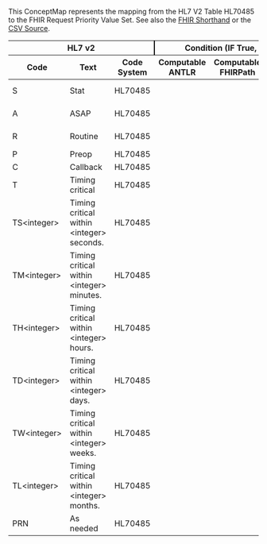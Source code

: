 
This ConceptMap represents the mapping from the HL7 V2 Table HL70485 to the FHIR Request Priority Value Set. See also the <a href='https://github.com/HL7/v2-to-fhir/blob/master/tank/Table HL70485 to Request Priority.fsh'>FHIR Shorthand</a> or the <a href='https://github.com/HL7/v2-to-fhir/blob/master/mappings/codesystems/HL7 Concept Map_ Priority - Sheet1.csv'>CSV Source</a>.
<table class='grid'><thead>
<tr><th colspan='3' style='border-right: 2px solid black;'>HL7 v2</th><th colspan='3' style='border-right: 2px solid black;'>Condition (IF True, args)</th><th colspan='4'>HL7 FHIR</th><th rowspan='2'>Comments</th></tr>
<tr><th>Code</th><th>Text</th><th>Code System</th><th>Computable ANTLR</th><th>Computable FHIRPath</th><th>Narrative</th><th>Code</th><th>Proposed Extension</th><th>Display</th><th>Code System</th></tr></thead>
<tbody>
<tr><td>S</td><td>Stat</td><td style='border-right: 2px'>HL70485</td><td></td><td></td><td style='border-right: 2px'></td><td>stat</td><td></td><td>STAT</td><td><a href='http://hl7.org/fhir/R4/request-priority'>http://hl7.org/fhir/request-priority</a></td><td></td></tr>
<tr><td>A</td><td>ASAP</td><td style='border-right: 2px'>HL70485</td><td></td><td></td><td style='border-right: 2px'></td><td>asap</td><td></td><td>ASAP</td><td><a href='http://hl7.org/fhir/R4/request-priority'>http://hl7.org/fhir/request-priority</a></td><td></td></tr>
<tr><td>R</td><td>Routine</td><td style='border-right: 2px'>HL70485</td><td></td><td></td><td style='border-right: 2px'></td><td>routine</td><td></td><td>Routine</td><td><a href='http://hl7.org/fhir/R4/request-priority'>http://hl7.org/fhir/request-priority</a></td><td></td></tr>
<tr><td>P</td><td>Preop</td><td style='border-right: 2px'>HL70485</td><td></td><td></td><td style='border-right: 2px'></td><td></td><td></td><td></td><td></td><td></td></tr>
<tr><td>C</td><td>Callback</td><td style='border-right: 2px'>HL70485</td><td></td><td></td><td style='border-right: 2px'></td><td></td><td></td><td></td><td></td><td></td></tr>
<tr><td>T</td><td>Timing critical</td><td style='border-right: 2px'>HL70485</td><td></td><td></td><td style='border-right: 2px'></td><td></td><td></td><td></td><td></td><td></td></tr>
<tr><td>TS&lt;integer&gt;</td><td>Timing critical within &lt;integer&gt; seconds.</td><td style='border-right: 2px'>HL70485</td><td></td><td></td><td style='border-right: 2px'></td><td></td><td></td><td></td><td></td><td></td></tr>
<tr><td>TM&lt;integer&gt;</td><td>Timing critical within &lt;integer&gt; minutes.</td><td style='border-right: 2px'>HL70485</td><td></td><td></td><td style='border-right: 2px'></td><td></td><td></td><td></td><td></td><td></td></tr>
<tr><td>TH&lt;integer&gt;</td><td>Timing critical within &lt;integer&gt; hours.</td><td style='border-right: 2px'>HL70485</td><td></td><td></td><td style='border-right: 2px'></td><td></td><td></td><td></td><td></td><td></td></tr>
<tr><td>TD&lt;integer&gt;</td><td>Timing critical within &lt;integer&gt; days.</td><td style='border-right: 2px'>HL70485</td><td></td><td></td><td style='border-right: 2px'></td><td></td><td></td><td></td><td></td><td></td></tr>
<tr><td>TW&lt;integer&gt;</td><td>Timing critical within &lt;integer&gt; weeks.</td><td style='border-right: 2px'>HL70485</td><td></td><td></td><td style='border-right: 2px'></td><td></td><td></td><td></td><td></td><td></td></tr>
<tr><td>TL&lt;integer&gt;</td><td>Timing critical within &lt;integer&gt; months.</td><td style='border-right: 2px'>HL70485</td><td></td><td></td><td style='border-right: 2px'></td><td></td><td></td><td></td><td></td><td></td></tr>
<tr><td>PRN</td><td>As needed</td><td style='border-right: 2px'>HL70485</td><td></td><td></td><td style='border-right: 2px'></td><td></td><td></td><td></td><td></td><td></td></tr>
</tbody></table>
